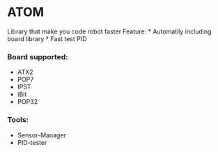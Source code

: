 # ATOM
Library that make you code robot faster
Feature: * Automatily including board library
         * Fast test PID

### Board supported:
* ATX2
* POP7
* IPST
* iBit
* POP32

### Tools:
* Sensor-Manager
* PID-tester
